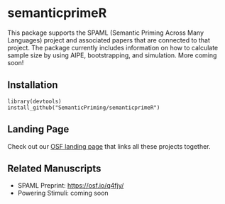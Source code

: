 # semanticprimeR

This package supports the SPAML (Semantic Priming  Across Many Languages) project and associated papers that are connected to that project. The package currently includes information on how to calculate sample size by using AIPE,  bootstrapping, and simulation. More coming soon!

## Installation

```
library(devtools)
install_github("SemanticPriming/semanticprimeR")
```

## Landing Page

Check out our [OSF landing page](https://osf.io/peyqh/) that links all these projects together. 

## Related Manuscripts

- SPAML Preprint: https://osf.io/q4fjy/
- Powering Stimuli: coming soon 
